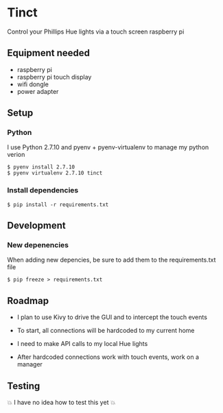 Tinct
=====

Control your Phillips Hue lights via a touch screen raspberry pi

## Equipment needed

* raspberry pi
* raspberry pi touch display
* wifi dongle
* power adapter

## Setup

### Python

I use Python 2.7.10 and pyenv + pyenv-virtualenv to manage my python verion

```
$ pyenv install 2.7.10
$ pyenv virtualenv 2.7.10 tinct
```

### Install dependencies

```
$ pip install -r requirements.txt
```

## Development

### New depenencies

When adding new depencies, be sure to add them to the requirements.txt file

```
$ pip freeze > requirements.txt
```

## Roadmap

* I plan to use Kivy to drive the GUI and to intercept the touch events

* To start, all connections will be hardcoded to my current home

* I need to make API calls to my local Hue lights

* After hardcoded connections work with touch events, work on a manager

## Testing

:boom: I have no idea how to test this yet :boom:
